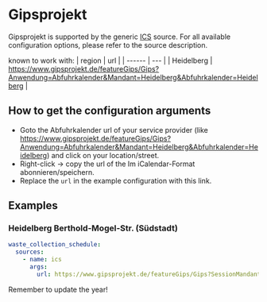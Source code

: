 # Gipsprojekt

Gipsprojekt is supported by the generic [ICS](/doc/source/ics.md) source. For all available configuration options, please refer to the source description.

known to work with: 
| region | url |
| ------ | --- |
| Heidelberg | <https://www.gipsprojekt.de/featureGips/Gips?Anwendung=Abfuhrkalender&Mandant=Heidelberg&Abfuhrkalender=Heidelberg> |


## How to get the configuration arguments

- Goto the Abfuhrkalender url of your service provider (like <https://www.gipsprojekt.de/featureGips/Gips?Anwendung=Abfuhrkalender&Mandant=Heidelberg&Abfuhrkalender=Heidelberg>) and click on your location/street.  
- Right-click -> copy the url of the Im iCalendar-Format abonnieren/speichern.
- Replace the `url` in the example configuration with this link.

## Examples

### Heidelberg Berthold-Mogel-Str. (Südstadt)

```yaml
waste_collection_schedule:
  sources:
    - name: ics
      args:
        url: https://www.gipsprojekt.de/featureGips/Gips?SessionMandant=Heidelberg&Anwendung=ABFUHRKALENDER&Methode=TermineAnzeigenICS&Mandant=Heidelberg&Abfuhrkalender=Heidelberg&Bezirk_ID=36413&Jahr=2004&Suchkriterium1=
```
Remember to update the year!
